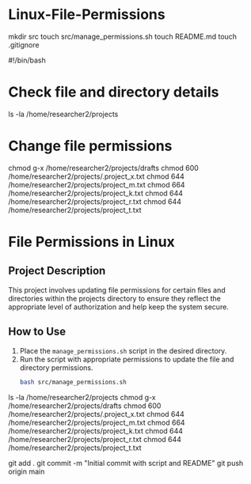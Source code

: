 # Linux-File-Permissions

mkdir src
touch src/manage_permissions.sh
touch README.md
touch .gitignore

#!/bin/bash

# Check file and directory details
ls -la /home/researcher2/projects

# Change file permissions
chmod g-x /home/researcher2/projects/drafts
chmod 600 /home/researcher2/projects/.project_x.txt
chmod 644 /home/researcher2/projects/project_m.txt
chmod 664 /home/researcher2/projects/project_k.txt
chmod 644 /home/researcher2/projects/project_r.txt
chmod 644 /home/researcher2/projects/project_t.txt

# File Permissions in Linux

## Project Description
This project involves updating file permissions for certain files and directories within the projects directory to ensure they reflect the appropriate level of authorization and help keep the system secure.

## How to Use
1. Place the `manage_permissions.sh` script in the desired directory.
2. Run the script with appropriate permissions to update the file and directory permissions.
   ```bash
   bash src/manage_permissions.sh

ls -la /home/researcher2/projects
chmod g-x /home/researcher2/projects/drafts
chmod 600 /home/researcher2/projects/.project_x.txt
chmod 644 /home/researcher2/projects/project_m.txt
chmod 664 /home/researcher2/projects/project_k.txt
chmod 644 /home/researcher2/projects/project_r.txt
chmod 644 /home/researcher2/projects/project_t.txt

git add .
git commit -m "Initial commit with script and README"
git push origin main
